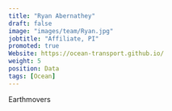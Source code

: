 ```yaml
---
title: "Ryan Abernathey"
draft: false
image: "images/team/Ryan.jpg"
jobtitle: "Affiliate, PI"
promoted: true
Website: https://ocean-transport.github.io/
weight: 5
position: Data
tags: [Ocean]
---
```



Earthmovers